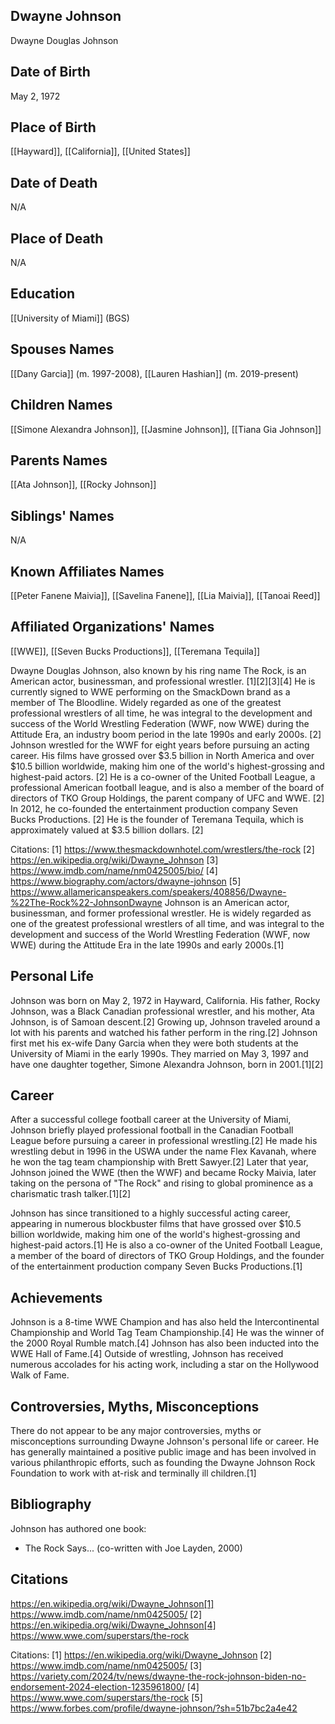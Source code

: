 ## Dwayne Johnson
Dwayne Douglas Johnson

## Date of Birth
May 2, 1972

## Place of Birth
[[Hayward]], [[California]], [[United States]]

## Date of Death
N/A

## Place of Death
N/A

## Education
[[University of Miami]] (BGS)

## Spouses Names
[[Dany Garcia]] (m. 1997-2008), [[Lauren Hashian]] (m. 2019-present)

## Children Names
[[Simone Alexandra Johnson]], [[Jasmine Johnson]], [[Tiana Gia Johnson]]

## Parents Names
[[Ata Johnson]], [[Rocky Johnson]]

## Siblings' Names
N/A

## Known Affiliates Names
[[Peter Fanene Maivia]], [[Savelina Fanene]], [[Lia Maivia]], [[Tanoai Reed]]

## Affiliated Organizations' Names
[[WWE]], [[Seven Bucks Productions]], [[Teremana Tequila]]

Dwayne Douglas Johnson, also known by his ring name The Rock, is an American actor, businessman, and professional wrestler. [1][2][3][4] He is currently signed to WWE performing on the SmackDown brand as a member of The Bloodline. Widely regarded as one of the greatest professional wrestlers of all time, he was integral to the development and success of the World Wrestling Federation (WWF, now WWE) during the Attitude Era, an industry boom period in the late 1990s and early 2000s. [2] Johnson wrestled for the WWF for eight years before pursuing an acting career. His films have grossed over $3.5 billion in North America and over $10.5 billion worldwide, making him one of the world's highest-grossing and highest-paid actors. [2] He is a co-owner of the United Football League, a professional American football league, and is also a member of the board of directors of TKO Group Holdings, the parent company of UFC and WWE. [2] In 2012, he co-founded the entertainment production company Seven Bucks Productions. [2] He is the founder of Teremana Tequila, which is approximately valued at $3.5 billion dollars. [2]

Citations:
[1] https://www.thesmackdownhotel.com/wrestlers/the-rock
[2] https://en.wikipedia.org/wiki/Dwayne_Johnson
[3] https://www.imdb.com/name/nm0425005/bio/
[4] https://www.biography.com/actors/dwayne-johnson
[5] https://www.allamericanspeakers.com/speakers/408856/Dwayne-%22The-Rock%22-JohnsonDwayne Johnson is an American actor, businessman, and former professional wrestler. He is widely regarded as one of the greatest professional wrestlers of all time, and was integral to the development and success of the World Wrestling Federation (WWF, now WWE) during the Attitude Era in the late 1990s and early 2000s.[1]

## Personal Life
Johnson was born on May 2, 1972 in Hayward, California. His father, Rocky Johnson, was a Black Canadian professional wrestler, and his mother, Ata Johnson, is of Samoan descent.[2] Growing up, Johnson traveled around a lot with his parents and watched his father perform in the ring.[2] Johnson first met his ex-wife Dany Garcia when they were both students at the University of Miami in the early 1990s. They married on May 3, 1997 and have one daughter together, Simone Alexandra Johnson, born in 2001.[1][2]

## Career
After a successful college football career at the University of Miami, Johnson briefly played professional football in the Canadian Football League before pursuing a career in professional wrestling.[2] He made his wrestling debut in 1996 in the USWA under the name Flex Kavanah, where he won the tag team championship with Brett Sawyer.[2] Later that year, Johnson joined the WWE (then the WWF) and became Rocky Maivia, later taking on the persona of "The Rock" and rising to global prominence as a charismatic trash talker.[1][2]

Johnson has since transitioned to a highly successful acting career, appearing in numerous blockbuster films that have grossed over $10.5 billion worldwide, making him one of the world's highest-grossing and highest-paid actors.[1] He is also a co-owner of the United Football League, a member of the board of directors of TKO Group Holdings, and the founder of the entertainment production company Seven Bucks Productions.[1]

## Achievements
Johnson is a 8-time WWE Champion and has also held the Intercontinental Championship and World Tag Team Championship.[4] He was the winner of the 2000 Royal Rumble match.[4] Johnson has also been inducted into the WWE Hall of Fame.[4] Outside of wrestling, Johnson has received numerous accolades for his acting work, including a star on the Hollywood Walk of Fame.

## Controversies, Myths, Misconceptions
There do not appear to be any major controversies, myths or misconceptions surrounding Dwayne Johnson's personal life or career. He has generally maintained a positive public image and has been involved in various philanthropic efforts, such as founding the Dwayne Johnson Rock Foundation to work with at-risk and terminally ill children.[1]

## Bibliography
Johnson has authored one book:
- The Rock Says... (co-written with Joe Layden, 2000)

## Citations 
https://en.wikipedia.org/wiki/Dwayne_Johnson[1] https://www.imdb.com/name/nm0425005/
[2] https://en.wikipedia.org/wiki/Dwayne_Johnson[4] https://www.wwe.com/superstars/the-rock

Citations:
[1] https://en.wikipedia.org/wiki/Dwayne_Johnson
[2] https://www.imdb.com/name/nm0425005/
[3] https://variety.com/2024/tv/news/dwayne-the-rock-johnson-biden-no-endorsement-2024-election-1235961800/
[4] https://www.wwe.com/superstars/the-rock
[5] https://www.forbes.com/profile/dwayne-johnson/?sh=51b7bc2a4e42